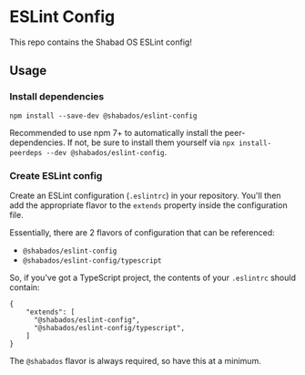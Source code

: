 # ESLint Config

This repo contains the Shabad OS ESLint config!

## Usage

### Install dependencies

`npm install --save-dev @shabados/eslint-config`

Recommended to use npm 7+ to automatically install the peer-dependencies. If not, be sure to install them yourself via `npx install-peerdeps --dev @shabados/eslint-config`.

### Create ESLint config

Create an ESLint configuration (`.eslintrc`) in your repository. You'll then add the appropriate flavor to the `extends` property inside the configuration file.

Essentially, there are 2 flavors of configuration that can be referenced:

- `@shabados/eslint-config`
- `@shabados/eslint-config/typescript`

So, if you've got a TypeScript project, the contents of your `.eslintrc` should contain:

```
{
    "extends": [
      "@shabados/eslint-config",
      "@shabados/eslint-config/typescript",
    ]
}
```

The `@shabados` flavor is always required, so have this at a minimum.

